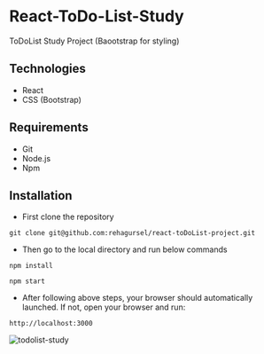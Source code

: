 # React-ToDo-List-Study

ToDoList Study Project (Baootstrap for styling)

## Technologies

- React
- CSS (Bootstrap)

## Requirements

- Git
- Node.js
- Npm

## Installation

* First clone the repository

```
git clone git@github.com:rehagursel/react-toDoList-project.git
```

* Then go to the local directory and run below commands

```
npm install

npm start
```

* After following above steps, your browser should automatically launched. If not, open your browser and run:

```
http://localhost:3000
```

![todolist-study](https://res.cloudinary.com/di3ejxszt/image/upload/v1656070900/Portfolio/react-to-do-list/Screen_Shot_2022-06-24_at_14.40.11_rosw7r.png)